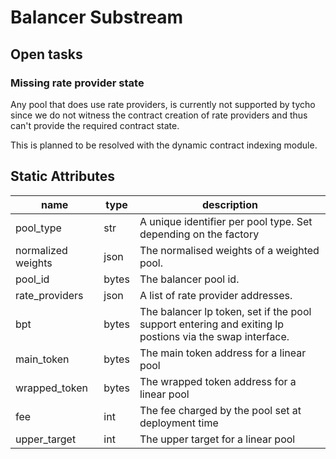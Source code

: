 # Balancer Substream

## Open tasks

### Missing rate provider state

Any pool that does use rate providers, is currently not supported by tycho since we do
not witness the contract creation of rate providers and thus can't provide the required
contract state.

This is planned to be resolved with the dynamic contract indexing module.

## Static Attributes

| name               | type  | description                                                                                             |
|--------------------|-------|---------------------------------------------------------------------------------------------------------|
| pool_type          | str   | A unique identifier per pool type. Set depending on the factory                                         |
| normalized weights | json  | The normalised weights of a weighted pool.                                                              |
| pool_id            | bytes | The balancer pool id.                                                                                   |
| rate_providers     | json  | A list of rate provider addresses.                                                                      |
| bpt                | bytes | The balancer lp token, set if the pool support entering and exiting lp postions via the swap interface. |
| main_token         | bytes | The main token address for a linear pool                                                                |
| wrapped_token      | bytes | The wrapped token address for a linear pool                                                             |
| fee                | int   | The fee charged by the pool set at deployment time                                                      |
| upper_target       | int   | The upper target for a linear pool                                                                      |